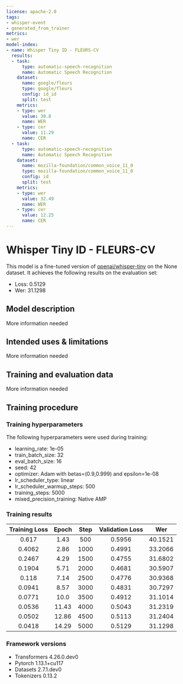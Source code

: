 ```yaml
---
license: apache-2.0
tags:
- whisper-event
- generated_from_trainer
metrics:
- wer
model-index:
- name: Whisper Tiny ID - FLEURS-CV
  results:
  - task:
      type: automatic-speech-recognition
      name: Automatic Speech Recognition
    dataset:
      name: google/fleurs
      type: google/fleurs
      config: id_id
      split: test
    metrics:
    - type: wer
      value: 30.8
      name: WER
    - type: cer
      value: 11.29
      name: CER
  - task:
      type: automatic-speech-recognition
      name: Automatic Speech Recognition
    dataset:
      name: mozilla-foundation/common_voice_11_0
      type: mozilla-foundation/common_voice_11_0
      config: id
      split: test
    metrics:
    - type: wer
      value: 32.49
      name: WER
    - type: cer
      value: 12.25
      name: CER
---
```


<!-- This model card has been generated automatically according to the information the Trainer had access to. You
should probably proofread and complete it, then remove this comment. -->

# Whisper Tiny ID - FLEURS-CV

This model is a fine-tuned version of [openai/whisper-tiny](https://huggingface.co/openai/whisper-tiny) on the None dataset.
It achieves the following results on the evaluation set:
- Loss: 0.5129
- Wer: 31.1298

## Model description

More information needed

## Intended uses & limitations

More information needed

## Training and evaluation data

More information needed

## Training procedure

### Training hyperparameters

The following hyperparameters were used during training:
- learning_rate: 1e-05
- train_batch_size: 32
- eval_batch_size: 16
- seed: 42
- optimizer: Adam with betas=(0.9,0.999) and epsilon=1e-08
- lr_scheduler_type: linear
- lr_scheduler_warmup_steps: 500
- training_steps: 5000
- mixed_precision_training: Native AMP

### Training results

| Training Loss | Epoch | Step | Validation Loss | Wer     |
|:-------------:|:-----:|:----:|:---------------:|:-------:|
| 0.617         | 1.43  | 500  | 0.5956          | 40.1521 |
| 0.4062        | 2.86  | 1000 | 0.4991          | 33.2066 |
| 0.2467        | 4.29  | 1500 | 0.4755          | 31.6802 |
| 0.1904        | 5.71  | 2000 | 0.4681          | 30.5907 |
| 0.118         | 7.14  | 2500 | 0.4776          | 30.9368 |
| 0.0941        | 8.57  | 3000 | 0.4831          | 30.7297 |
| 0.0771        | 10.0  | 3500 | 0.4912          | 31.1014 |
| 0.0536        | 11.43 | 4000 | 0.5043          | 31.2319 |
| 0.0502        | 12.86 | 4500 | 0.5113          | 31.2404 |
| 0.0418        | 14.29 | 5000 | 0.5129          | 31.1298 |


### Framework versions

- Transformers 4.26.0.dev0
- Pytorch 1.13.1+cu117
- Datasets 2.7.1.dev0
- Tokenizers 0.13.2
